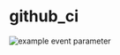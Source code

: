 # github_ci

![example event parameter](https://github.com/github/docs/actions/workflows/go.yml/badge.svg?event=push)
